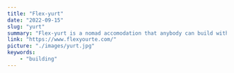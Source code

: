 ```yaml
---
title: "Flex-yurt"
date: "2022-09-15"
slug: "yurt"
summary: "Flex-yurt is a nomad accomodation that anybody can build with limited tools and knowledge."
link: "https://www.flexyourte.com/"
picture: "./images/yurt.jpg"
keywords: 
    - "building"
---
```



